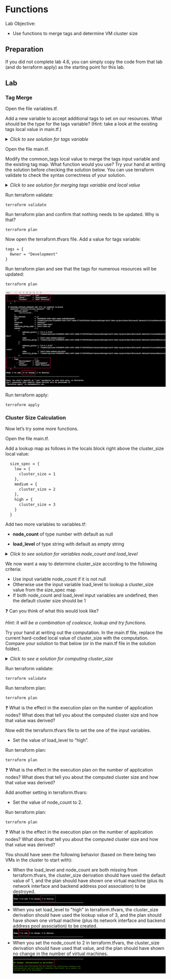 # Functions

Lab Objective:
- Use functions to merge tags and determine VM cluster size

## Preparation

If you did not complete lab 4.6, you can simply copy the code from that lab (and do terraform apply) as the starting point for this lab.

## Lab

### Tag Merge

Open the file variables.tf.

Add a new variable to accept additional tags to set on our resources.  What should be the type for the tags variable?  (Hint: take a look at the existing tags local value in main.tf.)

<details>

 _<summary>Click to see solution for tags variable</summary>_

```
variable "tags" {
  type = map(string)
  default = {}
}
```
</details>

Open the file main.tf.

Modify the common_tags local value to merge the tags input variable and the existing tag map.  What function would you use?  Try your hand at writing the solution before checking the solution below.  You can use terraform validate to check the syntax correctness of your solution.

<details>

 _<summary>Click to see solution for merging tags variable and local value</summary>_

```
  common_tags = merge(var.tags,{
    Environment = "Lab"
    Project     = "AZTF Training"
  })
```
</details>

Run terraform validate:
```
terraform validate
```

Run terraform plan and confirm that nothing needs to be updated.  Why is that?
```
terraform plan
```

Now open the terraform.tfvars file.  Add a value for tags variable:
```
tags = {
  Owner = "Development"
}
```

Run terraform plan and see that the tags for numerous resources will be updated:
```
terraform plan
```

![Terraform Plan - Add value for Owner and merge tags](./images/tf-plan-merge.png "Terraform Plan - Add value for Owner and merge tags")

Run terraform apply:
```
terraform apply
```

### Cluster Size Calculation

Now let’s try some more functions.

Open the file main.tf.

Add a lookup map as follows in the locals block right above the cluster_size local value:

```
  size_spec = {
    low = {
      cluster_size = 1
    },
    medium = {
      cluster_size = 2
    },
    high = {
      cluster_size = 3
    }
  }
```

Add two more variables to variables.tf:

* **node_count** of type number with default as null

* **load_level** of type string with default as empty string

<details>

 _<summary>Click to see solution for variables node_count and load_level</summary>_

```
variable "node_count" {
  type = number
  default = null
}

variable "load_level" {
  type = string
  default = ""
}
```
</details>

We now want a way to determine cluster_size according to the following criteria:
*	Use input variable node_count if it is not null
*	Otherwise use the input variable load_level to lookup a cluster_size value from the size_spec map
*	If both node_count and load_level input variables are undefined, then the default cluster size should be 1

:question: Can you think of what this would look like?

*Hint: It will be a combination of coalesce, lookup and try functions.*

Try your hand at writing out the computation.  In the main.tf file, replace the current hard-coded local value of cluster_size with the computation.  Compare your solution to that below (or in the main.tf file in the solution folder).

<details>

 _<summary>Click to see a solution for computing cluster_size</summary>_

```
  cluster_size = try(coalesce(var.node_count, lookup(local.size_spec,var.load_level).cluster_size), 1)
```
</details>

Run terraform validate:
```
terraform validate
```

Run terraform plan:
```
terraform plan
```

:question: What is the effect in the execution plan on the number of application nodes? What does that tell you about the computed cluster size and how that value was derived?

Now edit the terraform.tfvars file to set the one of the input variables.

* Set the value of load_level to “high”.

Run terraform plan:
```
terraform plan
```

:question: What is the effect in the execution plan on the number of application nodes? What does that tell you about the computed cluster size and how that value was derived?

Add another setting in terraform.tfvars:

* Set the value of node_count to 2.

Run terraform plan:
```
terraform plan
```

:question: What is the effect in the execution plan on the number of application nodes? What does that tell you about the computed cluster size and how that value was derived?

You should have seen the following behavior (based on there being two VMs in the cluster to start with):
* When the load_level and node_count are both missing from terraform.tfvars, the cluster_size derivation should have used the default value of 1, and the plan should have shown one virtual machine (plus its network interface and backend address pool association) to be destroyed.
![Terraform Plan - missing load_level and node_count](./images/tf-plan-cluster1.png "Terraform Plan - missing load_level and node_count")
* When you set load_level to "high" in terraform.tfvars, the cluster_size derivation should have used the lookup value of 3, and the plan should have shown one virtual machine (plus its network interface and backend address pool association) to be created.
![Terraform Plan - load_level = high](./images/tf-plan-cluster2.png "Terraform Plan - load_level = high")
* When you set the node_count to 2 in terraform.tfvars, the cluster_size derivation should have used that value, and the plan should have shown no change in the number of virtual machines.
![Terraform Plan - node_count = 2](./images/tf-plan-cluster3.png "Terraform Plan - node_count = 2")
